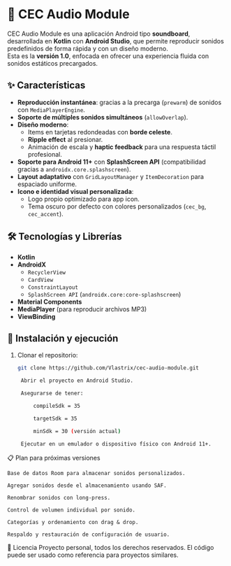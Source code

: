 # 🎵 CEC Audio Module

CEC Audio Module es una aplicación Android tipo **soundboard**, desarrollada en **Kotlin** con **Android Studio**, que permite reproducir sonidos predefinidos de forma rápida y con un diseño moderno.  
Esta es la **versión 1.0**, enfocada en ofrecer una experiencia fluida con sonidos estáticos precargados.

## ✨ Características

- **Reproducción instantánea**: gracias a la precarga (`prewarm`) de sonidos con `MediaPlayerEngine`.
- **Soporte de múltiples sonidos simultáneos** (`allowOverlap`).
- **Diseño moderno**:
  - Items en tarjetas redondeadas con **borde celeste**.
  - **Ripple effect** al presionar.
  - Animación de escala y **haptic feedback** para una respuesta táctil profesional.
- **Soporte para Android 11+** con **SplashScreen API** (compatibilidad gracias a `androidx.core.splashscreen`).
- **Layout adaptativo** con `GridLayoutManager` y `ItemDecoration` para espaciado uniforme.
- **Icono e identidad visual personalizada**:
  - Logo propio optimizado para app icon.
  - Tema oscuro por defecto con colores personalizados (`cec_bg`, `cec_accent`).

## 🛠 Tecnologías y Librerías

- **Kotlin**
- **AndroidX**
  - `RecyclerView`
  - `CardView`
  - `ConstraintLayout`
  - `SplashScreen API` (`androidx.core:core-splashscreen`)
- **Material Components**
- **MediaPlayer** (para reproducir archivos MP3)
- **ViewBinding**

## 🚀 Instalación y ejecución

1. Clonar el repositorio:
   ```bash
   git clone https://github.com/Vlastrix/cec-audio-module.git

    Abrir el proyecto en Android Studio.

    Asegurarse de tener:

        compileSdk = 35

        targetSdk = 35

        minSdk = 30 (versión actual)

    Ejecutar en un emulador o dispositivo físico con Android 11+.

📋 Plan para próximas versiones

    Base de datos Room para almacenar sonidos personalizados.

    Agregar sonidos desde el almacenamiento usando SAF.

    Renombrar sonidos con long-press.

    Control de volumen individual por sonido.

    Categorías y ordenamiento con drag & drop.

    Respaldo y restauración de configuración de usuario.

📜 Licencia
Proyecto personal, todos los derechos reservados. El código puede ser usado como referencia para proyectos similares.
